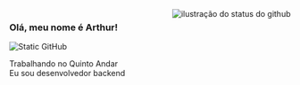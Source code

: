 <img align='right' src="https://github-readme-stats.vercel.app/api?username=Arthur5272&show_icons=true&title_color=783c00&text_color=E0E6FF&icon_color=7546E6&bg_color=161829&cache_seconds=1300" alt="ilustração do status do github">

### Olá, meu nome é Arthur!

<img src="https://img.shields.io/static/v1?label=Overview&message=SEUNOME&color=f8efd4&style=for-the-badge&logo=GitHub" alt="Static GitHub">

<p>Trabalhando no Quinto Andar<br/> Eu sou desenvolvedor backend</p>
